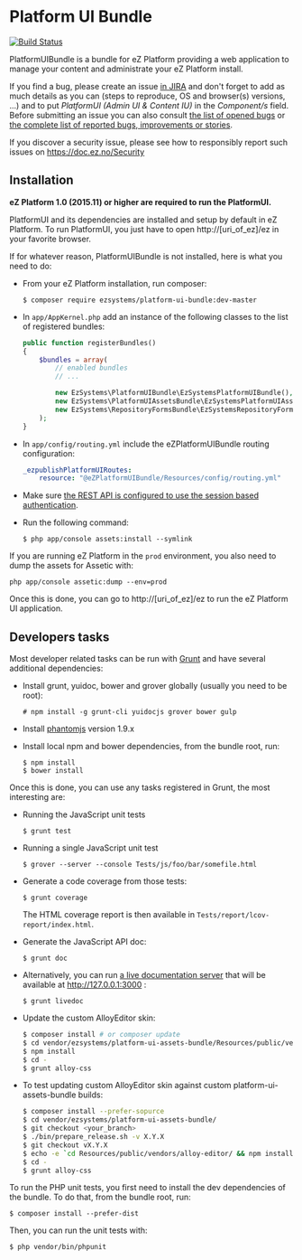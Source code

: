 # Platform UI Bundle

[![Build Status](https://travis-ci.org/ezsystems/PlatformUIBundle.svg?branch=master)](https://travis-ci.org/ezsystems/PlatformUIBundle)

PlatformUIBundle is a bundle for eZ Platform providing a web application
to manage your content and administrate your eZ Platform install.

If you find a bug, please create an issue [in JIRA](https://jira.ez.no/) and
don't forget to add as much details as you can (steps to reproduce, OS and
browser(s) versions, ...) and to put *PlatformUI (Admin UI & Content IU)* in the
*Component/s* field. Before submitting an issue you can also consult [the list
of opened bugs](https://jira.ez.no/issues/?filter=15902) or [the complete list
of reported bugs, improvements or
stories](https://jira.ez.no/issues/?filter=15903).

If you discover a security issue, please see how to
responsibly report such issues on https://doc.ez.no/Security

## Installation

**eZ Platform 1.0 (2015.11) or higher are required to run the PlatformUI.**

PlatformUI and its dependencies are installed and setup  by default in eZ
Platform. To run PlatformUI, you just have to open http://[uri\_of\_ez]/ez in
your favorite browser.

If for whatever reason, PlatformUIBundle is not installed, here is what you need
to do:

* From your eZ Platform installation, run composer:

  ```
  $ composer require ezsystems/platform-ui-bundle:dev-master
  ```

* In `app/AppKernel.php` add an instance of the following classes to
  the list of registered bundles:

  ```php
  public function registerBundles()
  {
      $bundles = array(
          // enabled bundles
          // ...

          new EzSystems\PlatformUIBundle\EzSystemsPlatformUIBundle(),
          new EzSystems\PlatformUIAssetsBundle\EzSystemsPlatformUIAssetsBundle(),
          new EzSystems\RepositoryFormsBundle\EzSystemsRepositoryFormsBundle(),
      );
  }
  ```

* In `app/config/routing.yml` include the eZPlatformUIBundle routing
  configuration:

  ```yml
  _ezpublishPlatformUIRoutes:
      resource: "@eZPlatformUIBundle/Resources/config/routing.yml"
  ```
* Make sure [the REST API is configured to use the session based authentication](https://doc.ez.no/display/EZP/REST+API+Authentication).
* Run the following command:

  ```
  $ php app/console assets:install --symlink
  ```
If you are running eZ Platform in the `prod` environment, you also need to dump
the assets for Assetic with:

```
php app/console assetic:dump --env=prod
```

Once this is done, you can go to http://[uri\_of\_ez]/ez to run the eZ Platform
UI application.

## Developers tasks

Most developer related tasks can be run with [Grunt](http://gruntjs.com/) and
have several additional dependencies:

* Install grunt, yuidoc, bower and grover globally (usually you need to be root):

  ```
  # npm install -g grunt-cli yuidocjs grover bower gulp
  ```
* Install [phantomjs](http://phantomjs.org) version 1.9.x
* Install local npm and bower dependencies, from the bundle root, run:

  ```
  $ npm install
  $ bower install
  ```

Once this is done, you can use any tasks registered in Grunt, the most
interesting are:

* Running the JavaScript unit tests

  ```
  $ grunt test
  ```
* Running a single JavaScript unit test

  ```
  $ grover --server --console Tests/js/foo/bar/somefile.html
  ```
* Generate a code coverage from those tests:

  ```
  $ grunt coverage
  ```
  The HTML coverage report is then available in `Tests/report/lcov-report/index.html`.
* Generate the JavaScript API doc:

  ```
  $ grunt doc
  ```
* Alternatively, you can run [a live documentation
  server](http://yui.github.io/yuidoc/args/index.html#server) that will be
  available at http://127.0.0.1:3000 :

  ```
  $ grunt livedoc
  ```
* Update the custom AlloyEditor skin:

  ```bash
  $ composer install # or composer update
  $ cd vendor/ezsystems/platform-ui-assets-bundle/Resources/public/vendors/alloy-editor/
  $ npm install
  $ cd -
  $ grunt alloy-css
  ```
  
* To test updating custom AlloyEditor skin against custom platform-ui-assets-bundle builds:

  ```bash
  $ composer install --prefer-sopurce
  $ cd vendor/ezsystems/platform-ui-assets-bundle/
  $ git checkout <your_branch>
  $ ./bin/prepare_release.sh -v X.Y.X
  $ git checkout vX.Y.X
  $ echo -e `cd Resources/public/vendors/alloy-editor/ && npm install`
  $ cd -
  $ grunt alloy-css
  ```

To run the PHP unit tests, you first need to install the dev dependencies of the
bundle. To do that, from the bundle root, run:

```
$ composer install --prefer-dist
```

Then, you can run the unit tests with:

```
$ php vendor/bin/phpunit
```
